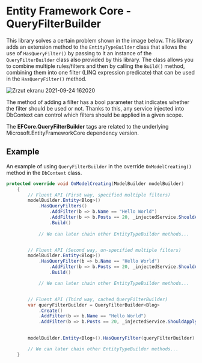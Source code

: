 #  Entity Framework Core - QueryFilterBuilder

This library solves a certain problem shown in the image below. This library adds an extension method to the `EntityTypeBuilder` class that allows the use of `HasQueryFilter()` by passing to it an instance of the `QueryFilterBuilder` class also provided by this library. The class allows you to combine multiple rules/filters and then by calling the `Build()` method, combining them into one filter (LINQ expression predicate) that can be used in the `HasQueryFilter()` method.

![Zrzut ekranu 2021-09-24 162020](https://user-images.githubusercontent.com/46250989/134690210-3d43fa52-2f72-4596-8432-8b6234b107f9.png)

The method of adding a filter has a bool parameter that indicates whether the filter should be used or not. Thanks to this, any service injected into DbContext can control which filters should be applied in a given scope.

The **EFCore.QueryFilterBuilder** tags are related to the underlying Microsoft.EntityFrameworkCore dependency version.

##  Example
An example of using `QueryFilterBuilder` in the override  `OnModelCreating()` method in the `DbContext` class.
```csharp
protected override void OnModelCreating(ModelBuilder modelBuilder)
    {
	    // Fluent API (First way, specified multiple filters)
	    modelBuilder.Entity<Blog>()
			.HasQueryFilters()
				.AddFilter(b => b.Name == "Hello World")
        		.AddFilter(b => b.Posts == 20, _injectedService.ShouldApplyFilter())
            	.Build()
			
			// We can later chain other EntityTypeBuilder methods...


		// Fluent API (Second way, un-specified multiple filters)
		modelBuilder.Entity<Blog>()
			.HasQueryFilter(b => b.Name == "Hello World")
				.AddFilter(b => b.Posts == 20, _injectedService.ShouldApplyFilter())
				.Build()

			// We can later chain other EntityTypeBuilder methods...


		// Fluent API (Third way, cached QueryFilterBuilder)
		var queryFilterBuilder = QueryFilterBuilder<Blog>
			.Create()
			.AddFilter(b => b.Name == "Hello World")
        	.AddFilter(b => b.Posts == 20, _injectedService.ShouldApplyFilter())

		
		modelBuilder.Entity<Blog>().HasQueryFilter(queryFilterBuilder)

		// We can later chain other EntityTypeBuilder methods...
    }
```
